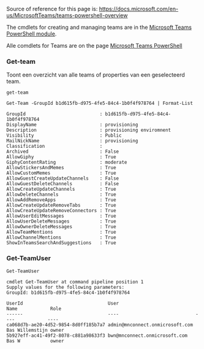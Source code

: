 Source of reference for this page is: https://docs.microsoft.com/en-us/MicrosoftTeams/teams-powershell-overview

The cmdlets for creating and managing teams are in the [Microsoft Teams PowerShell module](https://www.powershellgallery.com/packages/MicrosoftTeams/).

Alle comdlets for Teams are on the page [Microsoft Teams PowerShell](https://docs.microsoft.com/en-us/powershell/module/teams/?view=teams-ps)

### Get-team

Toont een overzicht van alle teams of properties van een geselecteerd team.

```
get-team

Get-Team -GroupId b1d615fb-d975-4fe5-84c4-1b0f4f978764 | Format-List

GroupId                           : b1d615fb-d975-4fe5-84c4-1b0f4f978764
DisplayName                       : provisioning
Description                       : provisioning enviromnent
Visibility                        : Public
MailNickName                      : provisioning
Classification                    :
Archived                          : False
AllowGiphy                        : True
GiphyContentRating                : moderate
AllowStickersAndMemes             : True
AllowCustomMemes                  : True
AllowGuestCreateUpdateChannels    : False
AllowGuestDeleteChannels          : False
AllowCreateUpdateChannels         : True
AllowDeleteChannels               : True
AllowAddRemoveApps                : True
AllowCreateUpdateRemoveTabs       : True
AllowCreateUpdateRemoveConnectors : True
AllowUserEditMessages             : True
AllowUserDeleteMessages           : True
AllowOwnerDeleteMessages          : True
AllowTeamMentions                 : True
AllowChannelMentions              : True
ShowInTeamsSearchAndSuggestions   : True
```

### Get-TeamUser

```
Get-TeamUser

cmdlet Get-TeamUser at command pipeline position 1
Supply values for the following parameters:
GroupId: b1d615fb-d975-4fe5-84c4-1b0f4f978764

UserId                               User                            Name            Role
------                               ----                            ----            ----
ca068d7b-ae20-4d52-9854-8d0ff185b7a7 admin@mnconnect.onmicrosoft.com Bas Willemstijn owner
5b927eff-ac41-49f2-8078-c881a98633f3 bwn@mnconnect.onmicrosoft.com   Bas W           owner
```